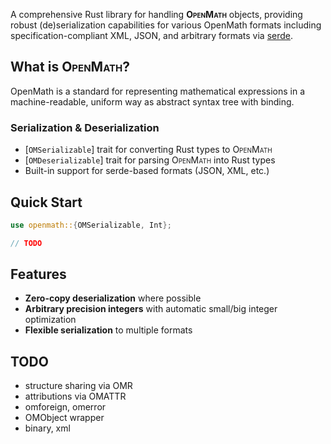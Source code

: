 A comprehensive Rust library for handling **<span style="font-variant:small-caps;">OpenMath</span>** objects, providing robust (de)serialization
capabilities for various OpenMath formats including specification-compliant XML, JSON, and arbitrary
formats via [serde](https://docs.rs/serde).

## What is <span style="font-variant:small-caps;">OpenMath</span>?

OpenMath is a standard for representing mathematical expressions in a machine-readable, uniform way as abstract syntax tree with binding.


### Serialization & Deserialization
- [`OMSerializable`] trait for converting Rust types to <span style="font-variant:small-caps;">OpenMath</span>
- [`OMDeserializable`] trait for parsing <span style="font-variant:small-caps;">OpenMath</span> into Rust types
- Built-in support for serde-based formats (JSON, XML, etc.)

## Quick Start

```rust
use openmath::{OMSerializable, Int};

// TODO
```

## Features

- **Zero-copy deserialization** where possible
- **Arbitrary precision integers** with automatic small/big integer optimization
- **Flexible serialization** to multiple formats

## TODO

- structure sharing via OMR
- attributions via OMATTR
- omforeign, omerror
- OMObject wrapper
- binary, xml

[1]: https://openmath.org/standard/om20-2019-07-01/omstd20.html
[2]: https://openmath.org/cd/
